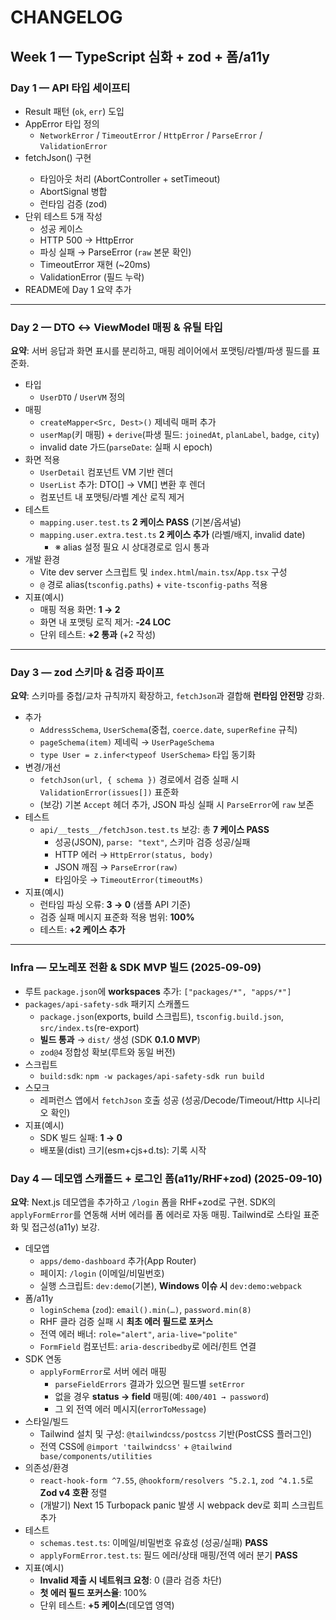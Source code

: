 # CHANGELOG

## Week 1 — TypeScript 심화 + zod + 폼/a11y

### Day 1 — API 타입 세이프티

- Result 패턴 (`ok`, `err`) 도입
- AppError 타입 정의
  - `NetworkError` / `TimeoutError` / `HttpError` / `ParseError` / `ValidationError`
- fetchJson<T>() 구현
  - 타임아웃 처리 (AbortController + setTimeout)
  - AbortSignal 병합
  - 런타임 검증 (zod)
- 단위 테스트 5개 작성
  - 성공 케이스
  - HTTP 500 → HttpError
  - 파싱 실패 → ParseError (`raw` 본문 확인)
  - TimeoutError 재현 (~20ms)
  - ValidationError (필드 누락)
- README에 Day 1 요약 추가

---

### Day 2 — DTO ↔ ViewModel 매핑 & 유틸 타입

**요약**: 서버 응답과 화면 표시를 분리하고, 매핑 레이어에서 포맷팅/라벨/파생 필드를 표준화.

- 타입
  - `UserDTO` / `UserVM` 정의
- 매핑
  - `createMapper<Src, Dest>()` 제네릭 매퍼 추가
  - `userMap`(키 매핑) + `derive`(파생 필드: `joinedAt`, `planLabel`, `badge`, `city`)
  - invalid date 가드(`parseDate`: 실패 시 epoch)
- 화면 적용
  - `UserDetail` 컴포넌트 VM 기반 렌더
  - `UserList` 추가: DTO[] → VM[] 변환 후 렌더
  - 컴포넌트 내 포맷팅/라벨 계산 로직 제거
- 테스트
  - `mapping.user.test.ts` **2 케이스 PASS** (기본/옵셔널)
  - `mapping.user.extra.test.ts` **2 케이스 추가** (라벨/배지, invalid date)
    - ※ alias 설정 필요 시 상대경로로 임시 통과
- 개발 환경
  - Vite dev server 스크립트 및 `index.html`/`main.tsx`/`App.tsx` 구성
  - `@` 경로 alias(`tsconfig.paths`) + `vite-tsconfig-paths` 적용
- 지표(예시)
  - 매핑 적용 화면: **1 → 2**
  - 화면 내 포맷팅 로직 제거: **-24 LOC**
  - 단위 테스트: **+2 통과** (+2 작성)

---

### Day 3 — zod 스키마 & 검증 파이프

**요약**: 스키마를 중첩/교차 규칙까지 확장하고, `fetchJson`과 결합해 **런타임 안전망** 강화.

- 추가
  - `AddressSchema`, `UserSchema`(중첩, `coerce.date`, `superRefine` 규칙)
  - `pageSchema(item)` 제네릭 → `UserPageSchema`
  - `type User = z.infer<typeof UserSchema>` 타입 동기화
- 변경/개선
  - `fetchJson(url, { schema })` 경로에서 검증 실패 시 `ValidationError(issues[])` 표준화
  - (보강) 기본 `Accept` 헤더 추가, JSON 파싱 실패 시 `ParseError`에 `raw` 보존
- 테스트
  - `api/__tests__/fetchJson.test.ts` 보강: 총 **7 케이스 PASS**
    - 성공(JSON), `parse: "text"`, 스키마 검증 성공/실패
    - HTTP 에러 → `HttpError(status, body)`
    - JSON 깨짐 → `ParseError(raw)`
    - 타임아웃 → `TimeoutError(timeoutMs)`
- 지표(예시)
  - 런타임 파싱 오류: **3 → 0** (샘플 API 기준)
  - 검증 실패 메시지 표준화 적용 범위: **100%**
  - 테스트: **+2 케이스 추가**

---

### Infra — 모노레포 전환 & SDK MVP 빌드 (2025-09-09)

- 루트 `package.json`에 **workspaces** 추가: `["packages/*", "apps/*"]`
- `packages/api-safety-sdk` 패키지 스캐폴드
  - `package.json`(exports, build 스크립트), `tsconfig.build.json`, `src/index.ts`(re-export)
  - **빌드 통과** → `dist/` 생성 (SDK **0.1.0 MVP**)
  - `zod@4` 정합성 확보(루트와 동일 버전)
- 스크립트
  - `build:sdk`: `npm -w packages/api-safety-sdk run build`
- 스모크
  - 레퍼런스 앱에서 `fetchJson` 호출 성공 (성공/Decode/Timeout/Http 시나리오 확인)
- 지표(예시)
  - SDK 빌드 실패: **1 → 0**
  - 배포물(dist) 크기(esm+cjs+d.ts): 기록 시작

### Day 4 — 데모앱 스캐폴드 + 로그인 폼(a11y/RHF+zod) (2025-09-10)

**요약**: Next.js 데모앱을 추가하고 `/login` 폼을 RHF+zod로 구현. SDK의 `applyFormError`를 연동해
서버 에러를 폼 에러로 자동 매핑. Tailwind로 스타일 표준화 및 접근성(a11y) 보강.

- 데모앱
  - `apps/demo-dashboard` 추가(App Router)
  - 페이지: `/login` (이메일/비밀번호)
  - 실행 스크립트: `dev:demo`(기본), **Windows 이슈 시** `dev:demo:webpack`
- 폼/a11y
  - `loginSchema` (`zod`): `email().min(…)`, `password.min(8)`
  - RHF 클라 검증 실패 시 **최초 에러 필드로 포커스**
  - 전역 에러 배너: `role="alert"`, `aria-live="polite"`
  - `FormField` 컴포넌트: `aria-describedby`로 에러/힌트 연결
- SDK 연동
  - `applyFormError`로 서버 에러 매핑
    - `parseFieldErrors` 결과가 있으면 필드별 `setError`
    - 없을 경우 **status → field** 매핑(예: `400/401 → password`)
    - 그 외 전역 에러 메시지(`errorToMessage`)
- 스타일/빌드
  - Tailwind 설치 및 구성: `@tailwindcss/postcss` 기반(PostCSS 플러그인)
  - 전역 CSS에 `@import 'tailwindcss'` + `@tailwind base/components/utilities`
- 의존성/환경
  - `react-hook-form ^7.55`, `@hookform/resolvers ^5.2.1`, `zod ^4.1.5`로 **Zod v4 호환** 정렬
  - (개발기) Next 15 Turbopack panic 발생 시 webpack dev로 회피 스크립트 추가
- 테스트
  - `schemas.test.ts`: 이메일/비밀번호 유효성 (성공/실패) **PASS**
  - `applyFormError.test.ts`: 필드 에러/상태 매핑/전역 에러 분기 **PASS**
- 지표(예시)
  - **Invalid 제출 시 네트워크 요청**: 0 (클라 검증 차단)
  - **첫 에러 필드 포커스율**: 100%
  - 단위 테스트: **+5 케이스**(데모앱 영역)
